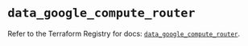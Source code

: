 # `data_google_compute_router`

Refer to the Terraform Registry for docs: [`data_google_compute_router`](https://registry.terraform.io/providers/hashicorp/google/5.21.0/docs/data-sources/compute_router).
